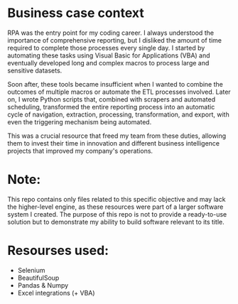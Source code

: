 # Business case context
RPA was the entry point for my coding career. I always understood the importance of comprehensive reporting, but I disliked the amount of time required to complete those processes every single day. I started by automating these tasks using Visual Basic for Applications (VBA) and eventually developed long and complex macros to process large and sensitive datasets.

Soon after, these tools became insufficient when I wanted to combine the outcomes of multiple macros or automate the ETL processes involved. Later on, I wrote Python scripts that, combined with scrapers and automated scheduling, transformed the entire reporting process into an automatic cycle of navigation, extraction, processing, transformation, and export, with even the triggering mechanism being automated.

This was a crucial resource that freed my team from these duties, allowing them to invest their time in innovation and different business intelligence projects that improved my company's operations.

# Note:
This repo contains only files related to this specific objective and may lack the higher-level engine, as these resources were part of a larger software system I created. The purpose of this repo is not to provide a ready-to-use solution but to demonstrate my ability to build software relevant to its title.

# Resourses used:
- Selenium
- BeautifulSoup
- Pandas & Numpy
- Excel integrations (+ VBA)
